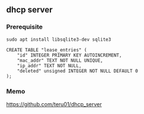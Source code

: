 ## dhcp server

### Prerequisite

```
sudo apt install libsqlite3-dev sqlite3
```

```
CREATE TABLE "lease_entries" (
	"id" INTEGER PRIMARY KEY AUTOINCREMENT,
	"mac_addr" TEXT NOT NULL UNIQUE,
	"ip_addr" TEXT NOT NULL,
	"deleted" unsigned INTEGER NOT NULL DEFAULT 0
);
```

### Memo

https://github.com/teru01/dhcp_server
